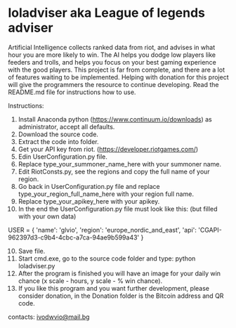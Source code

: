 # loladviser aka League of legends adviser

Artificial Intelligence collects ranked data from riot, and advises in what hour you are more likely to win. The AI helps you dodge low players like feeders and trolls, and helps you focus on your best gaming experience with the good players. This project is far from complete, and there are a lot of features waiting to be implemented. Helping with donation for this project will give the programmers the resource to continue developing. Read the README.md file for instructions how to use.

Instructions:
1. Install Anaconda python (https://www.continuum.io/downloads) as administrator, accept all defaults.
2. Download the source code.
3. Extract the code into folder.
4. Get your API key from riot. (https://developer.riotgames.com/)
5. Edin UserConfiguration.py file.
6. Replace type_your_summoner_name_here with your summoner name.
7. Edit RiotConsts.py, see the regions and copy the full name of your region.
8. Go back in UserConfiguration.py file and replace type_your_region_full_name_here with your region full name.
9. Replace type_your_apikey_here with your apikey.
10. In the end the UserConfiguration.py file must look like this: (but filled with your own data)

USER = {
	'name': 'glvio',
	'region': 'europe_nordic_and_east',
	'api': 'CGAPI-962397d3-c9b4-4cbc-a7ca-94ae9b599a43'
}

10. Save file.
11. Start cmd.exe, go to the source code folder and type: python loladviser.py
12. After the program is finished you will have an image for your daily win chance (x scale - hours, y scale - % win chance).
13. If you like this program and you want further development,
please consider donation, in the Donation folder is the Bitcoin
address and QR code.

contacts: ivodwvio@mail.bg
